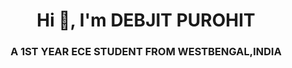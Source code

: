 <h1 align="center">Hi 👋, I'm DEBJIT PUROHIT</h1>
<h3 align="center">A 1ST YEAR ECE STUDENT FROM WESTBENGAL,INDIA</h3>


